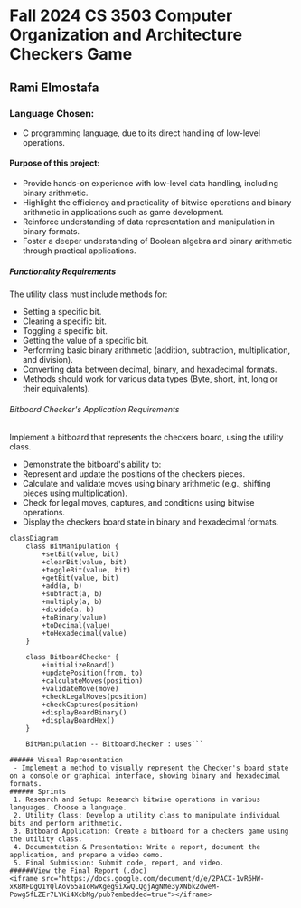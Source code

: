 # Fall 2024 CS 3503 Computer Organization and Architecture Checkers Game
## Rami Elmostafa
### Language Chosen: 
 - C programming language, due to its direct handling of low-level operations.
#### Purpose of this project: 
- Provide hands-on experience with low-level data handling, including binary arithmetic.
- Highlight the efficiency and practicality of bitwise operations and binary arithmetic in applications such as game development.
- Reinforce understanding of data representation and manipulation in binary formats.
- Foster a deeper understanding of Boolean algebra and binary arithmetic through practical applications.
##### Functionality Requirements
The utility class must include methods for: 
 - Setting a specific bit. 
 - Clearing a specific bit. 
 - Toggling a specific bit. 
 - Getting the value of a specific bit. 
 - Performing basic binary arithmetic (addition, subtraction, multiplication, and division). 
 - Converting data between decimal, binary, and hexadecimal formats. 
 - Methods should work for various data types (Byte, short, int, long or their equivalents).
###### Bitboard Checker's Application Requirements
Implement a bitboard that represents the checkers board, using the utility class. 
 - Demonstrate the bitboard's ability to: 
 - Represent and update the positions of the checkers pieces. 
 - Calculate and validate moves using binary arithmetic (e.g., shifting pieces using multiplication). 
 - Check for legal moves, captures, and conditions using bitwise operations. 
 - Display the checkers board state in binary and hexadecimal formats.

```mermaid
classDiagram
    class BitManipulation {
        +setBit(value, bit) 
        +clearBit(value, bit) 
        +toggleBit(value, bit) 
        +getBit(value, bit) 
        +add(a, b) 
        +subtract(a, b) 
        +multiply(a, b) 
        +divide(a, b) 
        +toBinary(value) 
        +toDecimal(value) 
        +toHexadecimal(value)
    }

    class BitboardChecker {
        +initializeBoard() 
        +updatePosition(from, to) 
        +calculateMoves(position) 
        +validateMove(move) 
        +checkLegalMoves(position) 
        +checkCaptures(position) 
        +displayBoardBinary() 
        +displayBoardHex()
    }

    BitManipulation -- BitboardChecker : uses```

###### Visual Representation
 - Implement a method to visually represent the Checker's board state on a console or graphical interface, showing binary and hexadecimal formats.
###### Sprints
 1. Research and Setup: Research bitwise operations in various languages. Choose a language.
 2. Utility Class: Develop a utility class to manipulate individual bits and perform arithmetic.
 3. Bitboard Application: Create a bitboard for a checkers game using the utility class.
 4. Documentation & Presentation: Write a report, document the application, and prepare a video demo.
 5. Final Submission: Submit code, report, and video.
######View the Final Report (.doc) 
<iframe src="https://docs.google.com/document/d/e/2PACX-1vR6HW-xK8MFDgO1YQlAov65aIoRwXgeg9iXwQLQgjAgNMe3yXNbk2dweM-Powg5fLZEr7LYKi4XcbMg/pub?embedded=true"></iframe> 